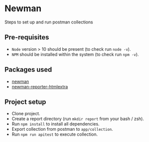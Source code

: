 # Newman 
Steps to set up and run postman collections

## Pre-requisites

- `Node` version > 10 should be present (to check run `node -v`).
- `NPM` should be installed within the system (to check run `npm -v`).

## Packages used

- [newman](https://www.npmjs.com/package/newman)
- [newman-reporter-htmlextra](https://www.npmjs.com/package/newman-reporter-htmlextra)

## Project setup

- Clone project.
- Create a report directory (run `mkdir report` from your bash / zsh).
- Run `npm install` to install all dependencies.
- Export collection from postman to `app/collection`.
- Run `npm run apitest` to execute collection.

